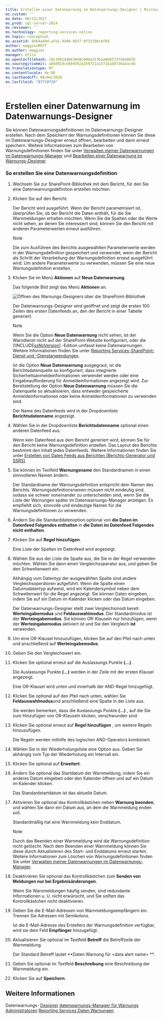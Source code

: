 ```yaml
---
title: Erstellen einer Datenwarnung im Datenwarnungs-Designer | Microsoft-Dokumentation
ms.custom: ''
ms.date: 06/13/2017
ms.prod: sql-server-2014
ms.reviewer: ''
ms.technology: reporting-services-native
ms.topic: conceptual
ms.assetid: 8464ab9d-afe1-4490-955f-9f3319bcbf8d
author: maggiesMSFT
ms.author: maggies
manager: kfile
ms.openlocfilehash: 19c3001d4663848c009a353baa068f237d4a0b5b
ms.sourcegitcommit: ad4d92dce894592a259721a1571b1d8736abacdb
ms.translationtype: MT
ms.contentlocale: de-DE
ms.lasthandoff: 08/04/2020
ms.locfileid: "87719720"
---
```

# <a name="create-a-data-alert-in-data-alert-designer"></a>Erstellen einer Datenwarnung im Datenwarnungs-Designer
  Sie können Datenwarnungsdefinitionen im Datenwarnungs-Designer erstellen. Nach dem Speichern der Warnungsdefinitionen können Sie diese im Datenwarnungs-Designer erneut öffnen, bearbeiten und dann erneut speichern. Weitere Informationen zum Bearbeiten von Warnungsdefinitionen finden Sie unter [Verwalten meiner Datenwarnungen im Datenwarnungs-Manager](manage-my-data-alerts-in-data-alert-manager.md) und [Bearbeiten einer Datenwarnung im Warnungs-Designer](edit-a-data-alert-in-alert-designer.md).

### <a name="to-create-a-data-alert-definition"></a>So erstellen Sie eine Datenwarnungsdefinition

1.  Wechseln Sie zur SharePoint-Bibliothek mit dem Bericht, für den Sie eine Datenwarnungsdefinition erstellen möchten.

2.  Klicken Sie auf den Bericht.

     Der Bericht wird ausgeführt. Wenn der Bericht parametrisiert ist, überprüfen Sie, ob der Bericht die Daten enthält, für die Sie Warnmeldungen erhalten möchten. Wenn Sie die Spalten oder die Werte nicht sehen, an denen Sie interessiert sind, können Sie den Bericht mit anderen Parameterwerten erneut ausführen.

    > [!NOTE]
    >  Die zum Ausführen des Berichts ausgewählten Parameterwerte werden in der Warnungsdefinition gespeichert und verwendet, wenn der Bericht als Schritt der Verarbeitung der Warnungsdefinition erneut ausgeführt wird. Um andere Parameterwerte zu verwenden, müssen Sie eine neue Warnungsdefinition erstellen.

3.  Klicken Sie im Menü **Aktionen** auf **Neue Datenwarnung**.

     Das folgende Bild zeigt das Menü **Aktionen** an.

     ![Öffnen des Warnungs-Designers über die SharePoint-Bibliothek](media/rs-openalertdesigneriw.gif "Öffnen des Warnungs-Designers über die SharePoint-Bibliothek")

     Der Datenwarnungs-Designer wird geöffnet und zeigt die ersten 100 Zeilen des ersten Datenfeeds an, den der Bericht in einer Tabelle generiert.

    > [!NOTE]
    >  Wenn Sie die Option **Neue Datenwarnung** nicht sehen, ist der Warndienst nicht auf der SharePoint-Website konfiguriert, oder die [!INCLUDE[ssNoVersion](../includes/ssnoversion-md.md)] -Edition umfasst keine Datenwarnungen. Weitere Informationen finden Sie unter [Reporting Services-SharePoint-Dienst und -Dienstanwendungen](../../2014/reporting-services/reporting-services-sharepoint-service-and-service-applications.md).
    > 
    >  Ist die Option **Neue Datenwarnung** ausgegraut, ist die Berichtsdatenquelle so konfiguriert, dass integrierte Sicherheitsanmeldeinformationen verwendet werden oder eine Eingabeaufforderung für Anmeldeinformationen angezeigt wird. Zur Bereitstellung der Option **Neue Datenwarnung** müssen Sie die Datenquelle so aktualisieren, dass entweder gespeicherte Anmeldeinformationen oder keine Anmeldeinformationen zu verwenden sind.

     Der Name des Datenfeeds wird in der Dropdownliste **Berichtsdatenname** angezeigt.

4.  Wählen Sie in der Dropdownliste **Berichtsdatenname** optional einen anderen Datenfeed aus.

     Wenn kein Datenfeed aus dem Bericht generiert wird, können Sie für den Bericht keine Warnungsdefinition erstellen. Das Layout des Berichts bestimmt den Inhalt jedes Datenfeeds. Weitere Informationen finden Sie unter [Erstellen von Daten Feeds aus Berichten &#40;Berichts-Generator und SSRS&#41;](report-builder/generating-data-feeds-from-reports-report-builder-and-ssrs.md).

5.  Sie können im Textfeld **Warnungsname** den Standardnamen in einen sinnvolleren Namen ändern.

     Der Standardname der Warnungsdefinition entspricht dem Namen des Berichts. Warnungsdefinitionsnamen müssen nicht eindeutig sind, sodass sie schwer voneinander zu unterscheiden sind, wenn Sie die Liste der Warnungen später im Datenwarnungs-Manager anzeigen. Es empfiehlt sich, sinnvolle und eindeutige Namen für die Warnungsdefinitionen zu verwenden.

6.  Ändern Sie die Standarddatenoption optional von **die Daten im Datenfeed Folgendes enthalten** in **die Daten im Datenfeed Folgendes nicht enthalten**.

7.  Klicken Sie auf **Regel hinzufügen**.

     Eine Liste der Spalten im Datenfeed wird angezeigt.

8.  Wählen Sie aus der Liste die Spalte aus, die Sie in der Regel verwenden möchten. Wählen Sie dann einen Vergleichsoperator aus, und geben Sie den Schwellenwert ein.

     Abhängig vom Datentyp der ausgewählten Spalte sind andere Vergleichsoperatoren aufgeführt. Wenn die Spalte einen Datumsdatentyp aufweist, wird ein Kalendersymbol neben dem Schwellenwert für die Regel angezeigt. Sie können Daten eingeben, indem Sie auf ein Datum im Kalender klicken oder das Datum eingeben.

     Der Datenwarnungs-Designer stellt zwei Vergleichsmodi bereit: **Werteingabemodus** und **Feldauswahlmodus**. Der Standardmodus ist der **Werteingabemodus**. Sie können OR-Klauseln nur hinzufügen, wenn der **Werteingabemodus** aktiviert ist und Sie den Vergleich **ist** verwenden.

9. Um eine OR-Klausel hinzuzufügen, klicken Sie auf den Pfeil nach unten und anschließend auf **Werteingabemodus**.

10. Geben Sie den Vergleichswert ein.

11. Klicken Sie optional erneut auf die Auslassungs Punkte **(...)** .

     Die Auslassungs Punkte **(...)** werden in der Zeile mit der ersten Klausel angezeigt.

     Eine OR-Klausel wird unten und innerhalb der AND-Regel hinzugefügt.

12. Klicken Sie optional auf den Pfeil nach unten, wählen Sie **Feldauswahlmodus**und anschließend eine Spalte in der Liste aus.

     Sie werden bemerken, dass die Auslassungs Punkte **(...)** , auf die Sie zum Hinzufügen von OR-Klauseln klicken, verschwunden sind.

13. Klicken Sie optional erneut auf **Regel hinzufügen** , um weitere Regeln hinzuzufügen.

     Die Regeln werden mithilfe des logischen AND-Operators kombiniert.

14. Wählen Sie in der Wiederholungsliste eine Option aus. Geben Sie abhängig vom Typ der Wiederholung ein Intervall ein.

15. Klicken Sie optional auf **Erweitert**.

16. Ändern Sie optional das Startdatum der Warnmeldung, indem Sie ein anderes Datum eingeben oder den Kalender öffnen und auf ein Datum im Kalender klicken.

     Das Standardstartdatum ist das aktuelle Datum.

17. Aktivieren Sie optional das Kontrollkästchen neben **Warnung beenden**, und wählen Sie dann ein Datum aus, an dem die Warnmeldung enden soll.

     Standardmäßig hat eine Warnmeldung kein Enddatum.

    > [!NOTE]
    >  Durch das Beenden einer Warnmeldung wird die Warnungsdefinition nicht gelöscht. Nach dem Beenden einer Warnmeldung können Sie diese durch Aktualisieren des Start- und Enddatums erneut starten. Weitere Informationen zum Löschen von Warnungsdefinitionen finden Sie unter [Verwalten meiner Datenwarnungen im Datenwarnungs-Manager](manage-my-data-alerts-in-data-alert-manager.md).

18. Deaktivieren Sie optional das Kontrollkästchen zum **Senden von Meldungen nur bei Ergebnisänderungen**.

     Wenn Sie Warnmeldungen häufig senden, sind redundante Informationen u. U. nicht erwünscht, und Sie sollten das Kontrollkästchen nicht deaktivieren.

19. Geben Sie die E-Mail-Adressen von Warnmeldungsempfängern ein. Trennen Sie Adressen mit Semikolons.

     Ist die E-Mail-Adresse des Erstellers der Warnungsdefinition verfügbar, wird sie dem Feld **Empfänger** hinzugefügt.

20. Aktualisieren Sie optional im Textfeld **Betreff** die Betreffzeile der Warnmeldung.

     Der Standard Betreff lautet **Daten Warnung für \<data alert name> **.

21. Geben Sie optional im Textfeld **Beschreibung** eine Beschreibung der Warnmeldung ein.

22. Klicken Sie auf **Speichern**.

## <a name="see-also"></a>Weitere Informationen
 Datenwarnungs- [Designer](../../2014/reporting-services/data-alert-designer.md) [datenwarnungs-Manager für Warnungs Administratoren](../../2014/reporting-services/data-alert-manager-for-alerting-administrators.md) [Reporting Services Daten Warnungen](../ssms/agent/alerts.md)


